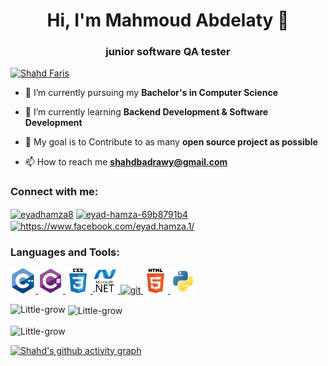 <h1 align="center"> Hi, I'm Mahmoud Abdelaty 👋</h1>
<h3 align="center">junior software QA tester</h3>


 <p align="left">
   <a href="https://github.com/ryo-ma/github-profile-trophy">
    <img src="https://github-profile-trophy.vercel.app/?username=Little-grow"alt="Shahd Faris" />
    </a>
 </p>

 <p align="left">
    <a href="https://twitter.com/shahd_Badrawy" target="_blank"></a>
 </p>
 
 
 - 🔭 I’m currently pursuing my **Bachelor's in Computer Science**
 
 - 🌱 I’m currently learning **Backend Development & Software Development**
 
 - 🎯 My goal is to Contribute to as many **open source project as possible**
 
 - 📫 How to reach me  **shahdbadrawy@gmail.com**
 
 <h3 align="left">Connect with me:</h3>
 <p align="left">
 <a href="https://twitter.com/shahd_Badrawy" target="blank"><img align="center" src="https://raw.githubusercontent.com/rahuldkjain/github-profile-readme-generator/master/src/images/icons/Social/twitter.svg" alt="eyadhamza8" height="30" width="40" /></a>
 <a href="https://www.linkedin.com/in/shahd-el-badrawy-35896121a/" target="blank"><img align="center" src="https://raw.githubusercontent.com/rahuldkjain/github-profile-readme-generator/master/src/images/icons/Social/linked-in-alt.svg" alt="eyad-hamza-69b8791b4" height="30" width="40" /></a>
 <a href="https://www.facebook.com/profile.php?id=100017069613831" target="blank"><img align="center" src="https://raw.githubusercontent.com/rahuldkjain/github-profile-readme-generator/master/src/images/icons/Social/facebook.svg" alt="https://www.facebook.com/eyad.hamza.1/" height="30" width="40" /></a>
 </p>
 
 <h3 align="left">Languages and Tools:</h3>
 <p align="left">
     <a href="https://www.w3schools.com/cpp/" target="_blank" rel="noreferrer">
       <img src="https://raw.githubusercontent.com/devicons/devicon/master/icons/cplusplus/cplusplus-original.svg" alt="cplusplus" width="40" height="40"/> 
     </a>
     <a href="https://www.w3schools.com/cs/" target="_blank" rel="noreferrer">
        <img src="https://raw.githubusercontent.com/devicons/devicon/master/icons/csharp/csharp-original.svg" alt="csharp" width="40" height="40"/>
     </a> 
     <a href="https://www.w3schools.com/css/" target="_blank" rel="noreferrer">
         <img src="https://raw.githubusercontent.com/devicons/devicon/master/icons/css3/css3-original-wordmark.svg" alt="css3" width="40" height="40"/>
     </a> 
     <a href="https://dotnet.microsoft.com/" target="_blank" rel="noreferrer">
         <img src="https://raw.githubusercontent.com/devicons/devicon/master/icons/dot-net/dot-net-original-wordmark.svg" alt="dotnet" width="40" height="40"/>
     </a>
     <a href="https://git-scm.com/" target="_blank" rel="noreferrer"> <img src="https://www.vectorlogo.zone/logos/git-scm/git-scm-icon.svg" alt="git" width="40" height="40"/> 
     </a> <a href="https://www.w3.org/html/" target="_blank" rel="noreferrer"> 
        <img src="https://raw.githubusercontent.com/devicons/devicon/master/icons/html5/html5-original-wordmark.svg" alt="html5" width="40" height="40"/>
     </a> 
     <a href="https://www.python.org" target="_blank" rel="noreferrer"> 
        <img src="https://raw.githubusercontent.com/devicons/devicon/master/icons/python/python-original.svg" alt="python" width="40" height="40"/>
     </a> 
</p>
 
 <p><img align="left" src="https://github-readme-stats.vercel.app/api/top-langs?username=Little-grow&show_icons=true&locale=en&layout=compact" alt="Little-grow" /></p>
 
 <p>&nbsp;<img align="center" src="https://github-readme-stats.vercel.app/api?username=Little-grow&show_icons=true&locale=en" alt="Little-grow" /></p>
 
 <p><img align="center" src="https://github-readme-streak-stats.herokuapp.com/?user=Little-grow&" alt="Little-grow" /></p>
 
 
[![Shahd's github activity graph](https://github-readme-activity-graph.cyclic.app/graph?username=Little-grow)](https://github.com/ashutosh00710/github-readme-activity-graph)

<!--
**mahmoudkhalil23/mahmoudkhalil23** is a ✨ _special_ ✨ repository because its `README.md` (this file) appears on your GitHub profile.

Here are some ideas to get you started:

- 🔭 I’m currently working on ...
- 🌱 I’m currently learning ...
- 👯 I’m looking to collaborate on ...
- 🤔 I’m looking for help with ...
- 💬 Ask me about ...
- 📫 How to reach me: ...
- 😄 Pronouns: ...
- ⚡ Fun fact: ...
-->
